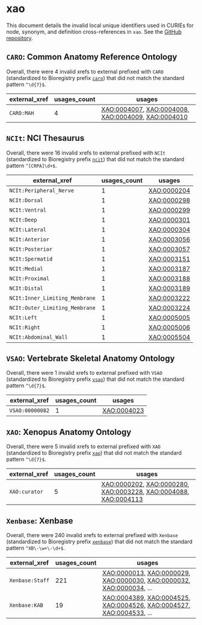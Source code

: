 # xao

This document details the invalid local unique identifiers used in CURIEs
for node, synonym, and definition cross-references in `xao`. See the [GitHub repository](https://github.com/xenopus-anatomy/xao).


## `CARO`: Common Anatomy Reference Ontology

Overall, there were 4 invalid
xrefs to external prefixed with `CARO` (standardized to Bioregistry
prefix [`caro`](https://bioregistry.io/caro)) that
did not match the standard pattern `^\d{7}$`.

| external_xref   |   usages_count | usages                                                                                                                                                                                                                                     |
|-----------------|----------------|--------------------------------------------------------------------------------------------------------------------------------------------------------------------------------------------------------------------------------------------|
| `CARO:MAH`      |              4 | [XAO:0004007](http://purl.obolibrary.org/obo/XAO_0004007), [XAO:0004008](http://purl.obolibrary.org/obo/XAO_0004008), [XAO:0004009](http://purl.obolibrary.org/obo/XAO_0004009), [XAO:0004010](http://purl.obolibrary.org/obo/XAO_0004010) |

## `NCIt`: NCI Thesaurus

Overall, there were 16 invalid
xrefs to external prefixed with `NCIt` (standardized to Bioregistry
prefix [`ncit`](https://bioregistry.io/ncit)) that
did not match the standard pattern `^[CRPA]\d+$`.

| external_xref                  |   usages_count | usages                                                    |
|--------------------------------|----------------|-----------------------------------------------------------|
| `NCIt:Peripheral_Nerve`        |              1 | [XAO:0000204](http://purl.obolibrary.org/obo/XAO_0000204) |
| `NCIt:Dorsal`                  |              1 | [XAO:0000298](http://purl.obolibrary.org/obo/XAO_0000298) |
| `NCIt:Ventral`                 |              1 | [XAO:0000299](http://purl.obolibrary.org/obo/XAO_0000299) |
| `NCIt:Deep`                    |              1 | [XAO:0000301](http://purl.obolibrary.org/obo/XAO_0000301) |
| `NCIt:Lateral`                 |              1 | [XAO:0000304](http://purl.obolibrary.org/obo/XAO_0000304) |
| `NCIt:Anterior`                |              1 | [XAO:0003056](http://purl.obolibrary.org/obo/XAO_0003056) |
| `NCIt:Posterior`               |              1 | [XAO:0003057](http://purl.obolibrary.org/obo/XAO_0003057) |
| `NCIt:Spermatid`               |              1 | [XAO:0003151](http://purl.obolibrary.org/obo/XAO_0003151) |
| `NCIt:Medial`                  |              1 | [XAO:0003187](http://purl.obolibrary.org/obo/XAO_0003187) |
| `NCIt:Proximal`                |              1 | [XAO:0003188](http://purl.obolibrary.org/obo/XAO_0003188) |
| `NCIt:Distal`                  |              1 | [XAO:0003189](http://purl.obolibrary.org/obo/XAO_0003189) |
| `NCIt:Inner_Limiting_Membrane` |              1 | [XAO:0003222](http://purl.obolibrary.org/obo/XAO_0003222) |
| `NCIt:Outer_Limiting_Membrane` |              1 | [XAO:0003224](http://purl.obolibrary.org/obo/XAO_0003224) |
| `NCIt:Left`                    |              1 | [XAO:0005005](http://purl.obolibrary.org/obo/XAO_0005005) |
| `NCIt:Right`                   |              1 | [XAO:0005006](http://purl.obolibrary.org/obo/XAO_0005006) |
| `NCIt:Abdominal_Wall`          |              1 | [XAO:0005504](http://purl.obolibrary.org/obo/XAO_0005504) |

## `VSAO`: Vertebrate Skeletal Anatomy Ontology

Overall, there were 1 invalid
xrefs to external prefixed with `VSAO` (standardized to Bioregistry
prefix [`vsao`](https://bioregistry.io/vsao)) that
did not match the standard pattern `^\d{7}$`.

| external_xref   |   usages_count | usages                                                    |
|-----------------|----------------|-----------------------------------------------------------|
| `VSAO:00000082` |              1 | [XAO:0004023](http://purl.obolibrary.org/obo/XAO_0004023) |

## `XAO`: Xenopus Anatomy Ontology

Overall, there were 5 invalid
xrefs to external prefixed with `XAO` (standardized to Bioregistry
prefix [`xao`](https://bioregistry.io/xao)) that
did not match the standard pattern `^\d{7}$`.

| external_xref   |   usages_count | usages                                                                                                                                                                                                                                                                                                |
|-----------------|----------------|-------------------------------------------------------------------------------------------------------------------------------------------------------------------------------------------------------------------------------------------------------------------------------------------------------|
| `XAO:curator`   |              5 | [XAO:0000202](http://purl.obolibrary.org/obo/XAO_0000202), [XAO:0000280](http://purl.obolibrary.org/obo/XAO_0000280), [XAO:0003228](http://purl.obolibrary.org/obo/XAO_0003228), [XAO:0004088](http://purl.obolibrary.org/obo/XAO_0004088), [XAO:0004113](http://purl.obolibrary.org/obo/XAO_0004113) |

## `Xenbase`: Xenbase

Overall, there were 240 invalid
xrefs to external prefixed with `Xenbase` (standardized to Bioregistry
prefix [`xenbase`](https://bioregistry.io/xenbase)) that
did not match the standard pattern `^XB\-\w+\-\d+$`.

| external_xref   |   usages_count | usages                                                                                                                                                                                                                                                                                                     |
|-----------------|----------------|------------------------------------------------------------------------------------------------------------------------------------------------------------------------------------------------------------------------------------------------------------------------------------------------------------|
| `Xenbase:Staff` |            221 | [XAO:0000013](http://purl.obolibrary.org/obo/XAO_0000013), [XAO:0000029](http://purl.obolibrary.org/obo/XAO_0000029), [XAO:0000030](http://purl.obolibrary.org/obo/XAO_0000030), [XAO:0000032](http://purl.obolibrary.org/obo/XAO_0000032), [XAO:0000034](http://purl.obolibrary.org/obo/XAO_0000034), ... |
| `Xenbase:KAB`   |             19 | [XAO:0004389](http://purl.obolibrary.org/obo/XAO_0004389), [XAO:0004525](http://purl.obolibrary.org/obo/XAO_0004525), [XAO:0004526](http://purl.obolibrary.org/obo/XAO_0004526), [XAO:0004527](http://purl.obolibrary.org/obo/XAO_0004527), [XAO:0004533](http://purl.obolibrary.org/obo/XAO_0004533), ... |

